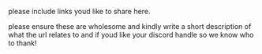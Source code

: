 please include links youd like to share here.

please ensure these are wholesome and kindly write a short description of what the url relates to and if youd like your discord handle so we know who to thank!